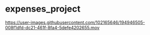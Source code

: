 # expenses_project


https://user-images.githubusercontent.com/102165646/194946505-008f1dfd-dc21-461f-8fa4-5defe4202655.mov

